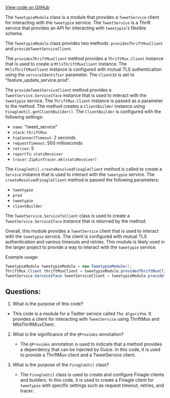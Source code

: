 [View code on GitHub](https://github.com/misbahsy/the-algorithm/src/java/com/twitter/search/feature_update_service/modules/TweetypieModule.java)

The `TweetypieModule` class is a module that provides a `TweetService` client for interacting with the `tweetypie` service. The `TweetService` is a Thrift service that provides an API for interacting with `tweetypie`'s flexible schema. 

The `TweetypieModule` class provides two methods: `providesThriftMuxClient` and `provideTweetServiceClient`. 

The `providesThriftMuxClient` method provides a `ThriftMux.Client` instance that is used to create a `MtlsThriftMuxClient` instance. The `MtlsThriftMuxClient` instance is configured with mutual TLS authentication using the `serviceIdentifier` parameter. The `ClientId` is set to "feature_update_service.prod". 

The `provideTweetServiceClient` method provides a `TweetService.ServiceIface` instance that is used to interact with the `tweetypie` service. The `ThriftMux.Client` instance is passed as a parameter to the method. The method creates a `ClientBuilder` instance using `FinagleUtil.getClientBuilder()`. The `ClientBuilder` is configured with the following settings: 

- `name`: "tweet_service"
- `stack`: `thriftMux`
- `tcpConnectTimeout`: 2 seconds
- `requestTimeout`: 500 milliseconds
- `retries`: 5
- `reportTo`: `statsReceiver`
- `tracer`: `ZipkinTracer.mk(statsReceiver)`

The `FinagleUtil.createResolvedFinagleClient` method is called to create a `Service` instance that is used to interact with the `tweetypie` service. The `createResolvedFinagleClient` method is passed the following parameters: 

- `tweetypie`
- `prod`
- `tweetypie`
- `clientBuilder`

The `TweetService.ServiceToClient` class is used to create a `TweetService.ServiceIface` instance that is returned by the method. 

Overall, this module provides a `TweetService` client that is used to interact with the `tweetypie` service. The client is configured with mutual TLS authentication and various timeouts and retries. This module is likely used in the larger project to provide a way to interact with the `tweetypie` service. 

Example usage: 

```java
TweetypieModule tweetypieModule = new TweetypieModule();
ThriftMux.Client thriftMuxClient = tweetypieModule.providesThriftMuxClient(new ServiceIdentifier("service"));
TweetService.ServiceIface tweetServiceClient = tweetypieModule.provideTweetServiceClient(thriftMuxClient, new StatsReceiver());
```
## Questions: 
 1. What is the purpose of this code?
   - This code is a module for a Twitter service called `The Algorithm`. It provides a client for interacting with `TweetService` using ThriftMux and MtlsThriftMuxClient.

2. What is the significance of the `@Provides` annotation?
   - The `@Provides` annotation is used to indicate that a method provides a dependency that can be injected by Guice. In this code, it is used to provide a ThriftMux client and a TweetService client.

3. What is the purpose of the `FinagleUtil` class?
   - The `FinagleUtil` class is used to create and configure Finagle clients and builders. In this code, it is used to create a Finagle client for `tweetypie` with specific settings such as request timeout, retries, and tracer.